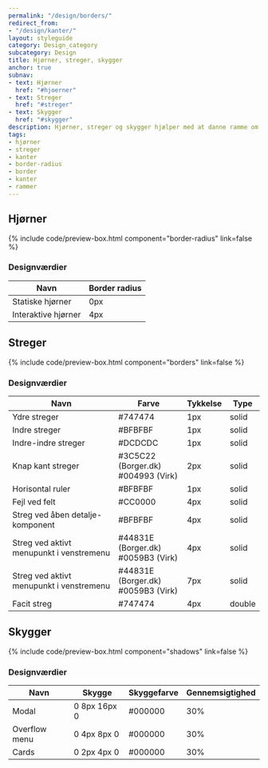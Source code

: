 ```yaml
---
permalink: "/design/borders/"
redirect_from:
- "/design/kanter/"
layout: styleguide
category: Design_category
subcategory: Design
title: Hjørner, streger, skygger
anchor: true
subnav:
- text: Hjørner
  href: "#hjoerner"
- text: Streger
  href: "#streger"
- text: Skygger
  href: "#skygger"
description: Hjørner, streger og skygger hjælper med at danne ramme om indhold på siden.
tags:
- hjørner
- streger
- kanter
- border-radius
- border
- kanter
- rammer
---
```


<section>

  <h2 id="hjoerner">Hjørner</h2>
  {% include code/preview-box.html component="border-radius" link=false %}

  <h3>Designværdier</h3>
  <table class="table table--borderless table--responsive-headers">
    <thead>
      <tr>
        <th>Navn</th>
        <th>Border radius</th>
      </tr>
    </thead>
    <tbody>
      <tr>
        <td>Statiske hjørner</td>
        <td>0px</td>
      </tr>
      <tr>
        <td>Interaktive hjørner</td>
        <td>4px</td>
      </tr>
    </tbody>
  </table>

</section>

<section>

  <h2 id="streger">Streger</h2>
  {% include code/preview-box.html component="borders" link=false %}

  <h3>Designværdier</h3>
  <table class="table table--borderless table--responsive-headers">
    <thead>
      <tr>
        <th>Navn</th>
        <th>Farve</th>
        <th>Tykkelse</th>
        <th>Type</th>
      </tr>
    </thead>
    <tbody>
      <tr>
        <td>Ydre streger</td>
        <td>#747474</td>
        <td>1px</td>
        <td>solid</td>
      </tr>
      <tr>
        <td>Indre streger</td>
        <td>#BFBFBF</td>
        <td>1px</td>
        <td>solid</td>
      </tr>
      <tr>
        <td>Indre-indre streger</td>
        <td>#DCDCDC</td>
        <td>1px</td>
        <td>solid</td>
      </tr>
      <tr>
        <td>Knap kant streger</td>
        <td>#3C5C22 (Borger.dk)<br>#004993 (Virk)</td>
        <td>2px</td>
        <td>solid</td>
      </tr>
      <tr>
        <td>Horisontal ruler</td>
        <td>#BFBFBF</td>
        <td>1px</td>
        <td>solid</td>
      </tr>
      <tr>
        <td>Fejl ved felt</td>
        <td>#CC0000</td>
        <td>4px</td>
        <td>solid</td>
      </tr>
      <tr>
        <td>Streg ved åben detalje-komponent</td>
        <td>#BFBFBF</td>
        <td>4px</td>
        <td>solid</td>
      </tr>
      <tr>
        <td>Streg ved aktivt menupunkt i venstremenu</td>
        <td>#44831E (Borger.dk)<br>#0059B3 (Virk)</td>
        <td>4px</td>
        <td>solid</td>
      </tr>
      <tr>
        <td>Streg ved aktivt menupunkt i venstremenu</td>
        <td>#44831E (Borger.dk)<br>#0059B3 (Virk)</td>
        <td>7px</td>
        <td>solid</td>
      </tr>
      <tr>
        <td>Facit streg</td>
        <td>#747474</td>
        <td>4px</td>
        <td>double</td>
      </tr>
    </tbody>
  </table>

</section>

<section>

  <h2 id="skygger">Skygger</h2>
  {% include code/preview-box.html component="shadows" link=false %}

  <h3>Designværdier</h3>
  <table class="table table--borderless table--responsive-headers">
    <thead>
      <tr>
        <th>Navn</th>
        <th>Skygge</th>
        <th>Skyggefarve</th>
        <th>Gennemsigtighed</th>
      </tr>
    </thead>
    <tbody>
      <tr>
        <td>Modal</td>
        <td>0 8px 16px 0</td>
        <td>#000000</td>
        <td>30%</td>
      </tr>
      <tr>
        <td>Overflow menu</td>
        <td>0 4px 8px 0</td>
        <td>#000000</td>
        <td>30%</td>
      </tr>
      <tr>
        <td>Cards</td>
        <td>0 2px 4px 0</td>
        <td>#000000</td>
        <td>30%</td>
      </tr>
    </tbody>
  </table>

</section>